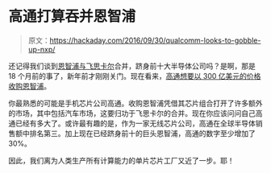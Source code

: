 # 高通打算吞并恩智浦

> 原文：<https://hackaday.com/2016/09/30/qualcomm-looks-to-gobble-up-nxp/>

还记得我们谈到[恩智浦与飞思卡尔](http://hackaday.com/2015/03/02/nxp-freescale-merge/)合并，跻身前十大半导体公司吗？是啊，那是 18 个月前的事了，新年前才刚刚关门。现在看来，[高通想要以 300 亿美元的价格收购恩智浦](http://www.wsj.com/articles/qualcomm-in-talks-to-acquire-nxp-semiconductors-1475170033)。

你最熟悉的可能是手机芯片公司高通。收购恩智浦凭借其芯片组合打开了许多额外的市场，其中包括汽车市场，这要归功于飞思卡尔的合并。现在你应该问问自己高通已经有多大了。或许最有趣的是，作为一家无线芯片公司，高通在全球半导体销售额中排名第三。加上现在已经跻身前十的巨头恩智浦，高通的数字至少增加了 30%。

因此，我们离为人类生产所有计算能力的单片芯片工厂又近了一步。耶！